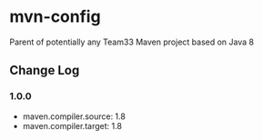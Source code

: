 # mvn-config

Parent of potentially any Team33 Maven project based on Java 8

## Change Log

### 1.0.0

* maven.compiler.source: 1.8
* maven.compiler.target: 1.8
